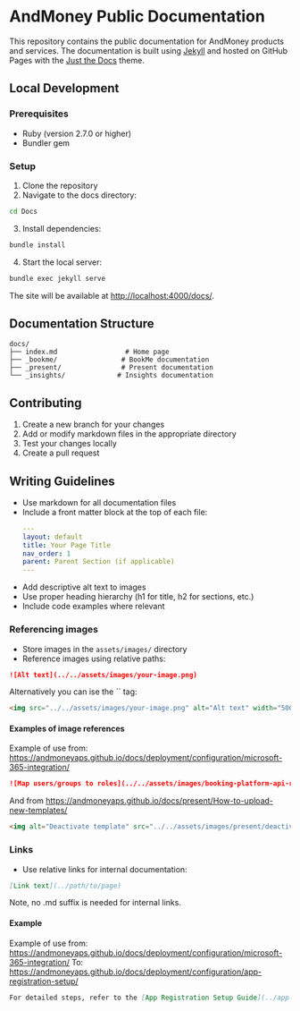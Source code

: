 # AndMoney Public Documentation

This repository contains the public documentation for AndMoney products and services. The documentation is built using [Jekyll](https://jekyllrb.com/) and hosted on GitHub Pages with the [Just the Docs](https://just-the-docs.github.io/just-the-docs/) theme.

## Local Development

### Prerequisites

- Ruby (version 2.7.0 or higher)
- Bundler gem

### Setup

1. Clone the repository
2. Navigate to the docs directory:
```bash
cd Docs
```

3. Install dependencies:
```bash
bundle install
```

4. Start the local server:
```bash
bundle exec jekyll serve
```

The site will be available at [http://localhost:4000/docs/](http://localhost:4000/docs/).

## Documentation Structure

```
docs/
├── index.md                 # Home page
├── _bookme/                # BookMe documentation
├── _present/               # Present documentation
└── _insights/             # Insights documentation
```

## Contributing

1. Create a new branch for your changes
2. Add or modify markdown files in the appropriate directory
3. Test your changes locally
4. Create a pull request

## Writing Guidelines

- Use markdown for all documentation files
- Include a front matter block at the top of each file:
  ```yaml
  ---
  layout: default
  title: Your Page Title
  nav_order: 1
  parent: Parent Section (if applicable)
  ---
  ```
- Add descriptive alt text to images
- Use proper heading hierarchy (h1 for title, h2 for sections, etc.)
- Include code examples where relevant

### Referencing images
- Store images in the `assets/images/` directory
- Reference images using relative paths:
```markdown 
![Alt text](../../assets/images/your-image.png)
```

Alternatively you can ise the ´<img>` tag:
```html
<img src="../../assets/images/your-image.png" alt="Alt text" width="500">
```

#### Examples of image references
Example of use from: https://andmoneyaps.github.io/docs/deployment/configuration/microsoft-365-integration/

```markdown
![Map users/groups to roles](../../assets/images/booking-platform-api-role-mappings.png)
```

And from https://andmoneyaps.github.io/docs/present/How-to-upload-new-templates/
```html
<img alt="Deactivate template" src="../../assets/images/present/deactivate.png" width="300"/>
```

### Links
- Use relative links for internal documentation:

```markdown
[Link text](../path/to/page)
```

Note, no .md suffix is needed for internal links.

#### Example

Example of use from: https://andmoneyaps.github.io/docs/deployment/configuration/microsoft-365-integration/ 
To: https://andmoneyaps.github.io/docs/deployment/configuration/app-registration-setup/

```markdown
For detailed steps, refer to the [App Registration Setup Guide](../app-registration-setup)
```

